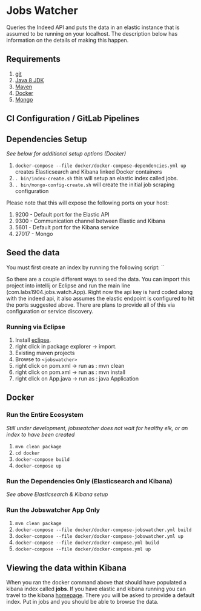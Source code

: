# Jobs Watcher

Queries the Indeed API and puts the data in an elastic instance that is assumed to be running on your localhost.  The description below has information on the details of making this happen.

## Requirements

1. [git](https://git-scm.com/downloads)
2. [Java 8 JDK](http://www.oracle.com/technetwork/java/javase/downloads/jdk8-downloads-2133151.html)
3. [Maven](http://maven.apache.org/download.cgi)
4. [Docker](https://docs.docker.com/installation/)
5. [Mongo](https://www.mongodb.com/)

## CI Configuration / GitLab Pipelines


## Dependencies Setup

_See below for additional setup options (Docker)_

1. `docker-compose --file docker/docker-compose-dependencies.yml up` creates Elasticsearch and Kibana linked Docker containers
1. `. bin/index-create.sh` this will setup an elastic index called jobs.
1. `. bin/mongo-config-create.sh` will create the initial job scraping configuration

Please note that this will expose the following ports on your host:

1. 9200 - Default port for the Elastic API
2. 9300 - Communication channel between Elastic and Kibana
3. 5601 - Default port for the Kibana service
1. 27017 - Mongo

## Seed the data

You must first create an index by running the following script: ``

So there are a couple different ways to seed the data.  You can import this project into intellij or Eclipse and run the main line (com.labs1904.jobs.watch.App).  Right now the api key is hard coded along with the indeed api, it also assumes the elastic endpoint is configured to hit the ports suggested above.  There are plans to provide all of this via configuration or service discovery.

### Running via Eclipse

1. Install [eclipse](https://www.eclipse.org/downloads).
2. right click in package explorer -> import.
3. Existing maven projects
4. Browse to `<jobswatcher>`
5. right click on pom.xml -> run as : mvn clean
6. right click on pom.xml -> run as : mvn install
7. right click on App.java -> run as : java Application

## Docker

### Run the Entire Ecosystem

_Still under development, jobswatcher does not wait for healthy elk, or an index to have been created_

1. `mvn clean package`
1. `cd docker`
1. `docker-compose build`
1. `docker-compose up`

### Run the Dependencies Only (Elasticsearch and Kibana)

_See above Elasticsearch & Kibana setup_

### Run the Jobswatcher App Only

1. `mvn clean package`
1. `docker-compose --file docker/docker-compose-jobswatcher.yml build`
1. `docker-compose --file docker/docker-compose-jobswatcher.yml up`
1. `docker-compose --file docker/docker-compose.yml build`
1. `docker-compose --file docker/docker-compose.yml up`

## Viewing the data within Kibana

When you ran the docker command above that should have populated a kibana index called __jobs__.  If you have elastic and kibana running you can travel to the kibana [homepage](http://localhost:5601/).  There you will be asked to provide a default index.  Put in jobs and you should be able to browse the data.  
